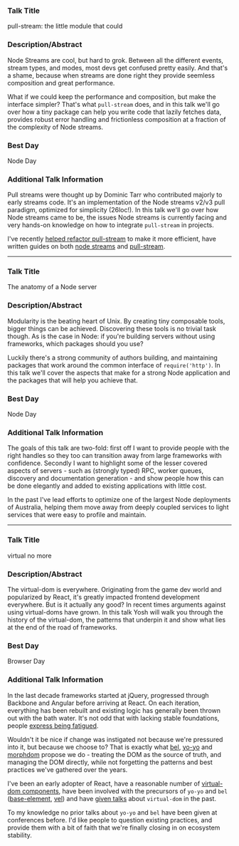 ### Talk Title
pull-stream: the little module that could

### Description/Abstract
Node Streams are cool, but hard to grok. Between all the different events,
stream types, and modes, most devs get confused pretty easily. And that's a
shame, because when streams are done right they provide seemless composition
and great performance.

What if we could keep the performance and composition, but make the interface
simpler? That's what `pull-stream` does, and in this talk we'll go over how a
tiny package can help you write code that lazily fetches data, provides robust
error handling and frictionless composition at a fraction of the complexity of
Node streams.

### Best Day
Node Day

### Additional Talk Information
Pull streams were thought up by Dominic Tarr who contributed majorly to early
streams code. It's an implementation of the Node streams v2/v3 pull paradigm,
optimized for simplicity (26loc!). In this talk we'll go over how Node streams
came to be, the issues Node streams is currently facing and very hands-on
knowledge on how to integrate `pull-stream` in projects.

I've recently [helped refactor pull-stream][ps-refactor] to make it more
efficient, have written guides on both [node streams][node-blog] and
[pull-stream][ps-blog].

[ps-refactor]: https://github.com/dominictarr/pull-stream/commit/a2add3dd4addfb7ed5cd30977b8dd9bbfbbd86bf
[node-blog]: https://github.com/yoshuawuyts/knowledge/blob/master/js/streams.md
[ps-blog]: https://medium.com/@yoshuawuyts/streams-in-node-ab9f13e15d5

---
### Talk Title
The anatomy of a Node server

### Description/Abstract
Modularity is the beating heart of Unix. By creating tiny composable tools,
bigger things can be achieved. Discovering these tools is no trivial task
though. As is the case in Node: if you're building servers without using
frameworks, which packages should you use?

Luckily there's a strong community of authors building, and maintaining
packages that work around the common interface of `require('http')`. In this
talk we'll cover the aspects that make for a strong Node application and
the packages that will help you achieve that.

### Best Day
Node Day

### Additional Talk Information
The goals of this talk are two-fold: first off I want to provide people with
the right handles so they too can transition away from large frameworks with
confidence. Secondly I want to highlight some of the lesser covered aspects of
servers - such as (strongly typed) RPC, worker queues, discovery and
documentation generation - and show people how this can be done elegantly and
added to existing applications with little cost.

In the past I've lead efforts to optimize one of the largest Node deployments
of Australia, helping them move away from deeply coupled services to light
services that were easy to profile and maintain.

---
### Talk Title
virtual no more

### Description/Abstract
The virtual-dom is everywhere. Originating from the game dev world and
popularized by React, it's greatly impacted frontend development everywhere.
But is it actually any good? In recent times arguments against using
virtual-doms have grown. In this talk Yosh will walk you through the history of
the virtual-dom, the patterns that underpin it and show what lies at the end of
the road of frameworks.

### Best Day
Browser Day

### Additional Talk Information
In the last decade frameworks started at jQuery, progressed through Backbone
and Angular before arriving at React. On each iteration, everything has been
rebuilt and existing logic has generally been thrown out with the bath water.
It's not odd that with lacking stable foundations, people [express being
fatigued][jsf].

Wouldn't it be nice if change was instigated not because we're pressured into
it, but because we choose to? That is exactly what [bel][bae],
[yo-yo][yo] and [morphdom][md] propose we do - treating the DOM as the source
of truth, and managing the DOM directly, while not forgetting the patterns and
best practices we've gathered over the years.

I've been an early adopter of React, have a reasonable number of [virtual-dom
components][avd], have been involved with the precursors of `yo-yo` and `bel`
([base-element][be], [vel][vel]) and have [given talks][vw] about `virtual-dom`
in the past.

To my knowledge no prior talks about `yo-yo` and `bel` have been given at
conferences before. I'd like people to question existing practices, and provide
them with a bit of faith that we're finally closing in on ecosystem stability.

[avd]: https://github.com/sethvincent/awesome-virtual-dom
[vw]: https://github.com/yoshuawuyts/talks/blob/master/2016-02-melbjs/README.md
[be]: https://github.com/shama/base-element
[bae]: https://github.com/shama/bel
[vel]: https://github.com/yoshuawuyts/vel
[md]: https://github.com/patrick-steele-idem/morphdom
[yo]: https://github.com/maxogden/yo-yo
[jsf]: https://medium.com/@ericclemmons/javascript-fatigue-48d4011b6fc4
